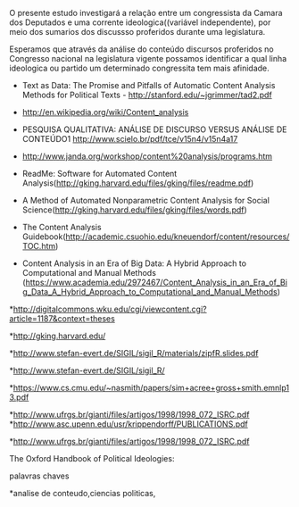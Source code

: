 
O presente estudo investigará a relação entre um congressista da Camara dos Deputados e uma  corrente ideologica((variável independente), por meio dos sumarios dos discussso proferidos durante uma legislatura.

Esperamos que através da análise do conteúdo discursos proferidos no Congresso nacional na legislatura vigente possamos identificar a qual linha ideologica ou partido um determinado congressita tem mais afinidade.



* Text as Data: The Promise and Pitfalls of Automatic Content
Analysis Methods for Political Texts  - http://stanford.edu/~jgrimmer/tad2.pdf
* http://en.wikipedia.org/wiki/Content_analysis

* PESQUISA QUALITATIVA: ANÁLISE DE DISCURSO VERSUS ANÁLISE DE 
CONTEÚDO1 http://www.scielo.br/pdf/tce/v15n4/v15n4a17

* http://www.janda.org/workshop/content%20analysis/programs.htm

* ReadMe: Software for Automated Content Analysis(http://gking.harvard.edu/files/gking/files/readme.pdf)

* A Method of Automated Nonparametric Content Analysis for Social Science(http://gking.harvard.edu/files/gking/files/words.pdf)

* The Content Analysis Guidebook(http://academic.csuohio.edu/kneuendorf/content/resources/TOC.htm)

*  Content Analysis in an Era of Big Data: A Hybrid Approach to Computational and Manual Methods  (https://www.academia.edu/2972467/Content_Analysis_in_an_Era_of_Big_Data_A_Hybrid_Approach_to_Computational_and_Manual_Methods)

*http://digitalcommons.wku.edu/cgi/viewcontent.cgi?article=1187&context=theses

*http://gking.harvard.edu/

*http://www.stefan-evert.de/SIGIL/sigil_R/materials/zipfR.slides.pdf

*http://www.stefan-evert.de/SIGIL/sigil_R/

*https://www.cs.cmu.edu/~nasmith/papers/sim+acree+gross+smith.emnlp13.pdf

*http://www.ufrgs.br/gianti/files/artigos/1998/1998_072_ISRC.pdf
*http://www.asc.upenn.edu/usr/krippendorff/PUBLICATIONS.pdf

*http://www.ufrgs.br/gianti/files/artigos/1998/1998_072_ISRC.pdf

The Oxford Handbook of Political Ideologies:

palavras chaves

*analise de conteudo,ciencias politicas,  
